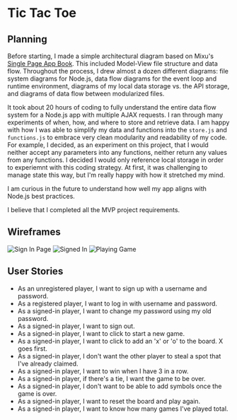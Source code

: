 # Tic Tac Toe

## Planning
Before starting, I made a simple architectural diagram based on Mixu's [Single Page App Book](http://singlepageappbook.com/goal.html). This included Model-View file structure and data flow. Throughout the process, I drew almost a dozen different diagrams: file system diagrams for Node.js, data flow diagrams for the event loop and runtime environment, diagrams of my local data storage vs. the API storage, and diagrams of data flow between modularized files.

It took about 20 hours of coding to fully understand the entire data flow system for a Node.js app with multiple AJAX requests. I ran through many experiments of when, how, and where to store and retrieve data. I am happy with how I was able to simplify my data and functions into the `store.js` and `functions.js` to embrace very clean modularity and readability of my code. For example, I decided, as an experiment on this project, that I would neither accept any parameters into any functions, neither return any values from any functions. I decided I would only reference local storage in order to experiemnt with this coding strategy. At first, it was challenging to manage state this way, but I'm really happy with how it stretched my mind.

I am curious in the future to understand how well my app aligns with Node.js best practices.

I believe that I completed all the MVP project requirements.

## Wireframes
![Sign In Page](https://i.imgur.com/gIcKNJu.jpg)
![Signed In](https://i.imgur.com/YlKc2ra.jpg)
![Playing Game](https://i.imgur.com/KJ3o6u4.jpg)

## User Stories
* As an unregistered player, I want to sign up with a username and password.
* As a registered player, I want to log in with username and password.
* As a signed-in player, I want to change my password using my old password.
* As a signed-in player, I want to sign out.
* As a signed-in player, I want to click to start a new game.
* As a signed-in player, I want to click to add an 'x' or 'o' to the board. X goes first.
* As a signed-in player, I don't want the other player to steal a spot that I've already claimed.
* As a signed-in player, I want to win when I have 3 in a row.
* As a signed-in player, if there's a tie, I want the game to be over.
* As a signed-in player, I don't want to be able to add symbols once the game is over.
* As a signed-in player, I want to reset the board and play again.
* As a signed-in player, I want to know how many games I've played total.
